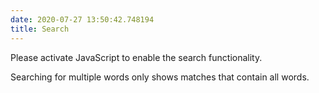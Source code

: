 ```yaml
---
date: 2020-07-27 13:50:42.748194
title: Search
---
```


<div id="fallback" class="admonition warning">

Please activate JavaScript to enable the search functionality.

</div>

Searching for multiple words only shows matches that contain all words.

<span id="search-progress" style="padding-left: 10px"> </span>

<div id="search-results">

</div>
